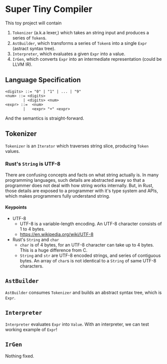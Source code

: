 # Super Tiny Compiler

This toy project will contain

1. `Tokenizer` (a.k.a lexer,) which takes an string input and produces a series of `Token`s.
2. `AstBuilder`, which transforms a series of `Token`s into a single `Expr` (astract syntax tree).
3. `Interpreter`, which evaluates a given `Expr` into a value.
4. `IrGen`, which converts `Expr` into an intermediate representation (could be LLVM IR).

## Language Specification

```
<digits> ::= "0" | "1" | ... | "9"
<num> ::= <digits>
        | <digits> <num>
<expr> ::=  <num>
        |   <expr> "+" <expr>
```

And the semantics is straight-forward.

## Tokenizer

`Tokenizer` is an `Iterator` which traverses string slice, producing `Token` values.

### Rust's `String` is UTF-8

There are confusing concepts and facts on what string actually is.
In many programming languages, such details are abstracted away so that a programmer does not deal with how string works internally.
But, in Rust, those details are exposed to a programmer with it's type system and APIs, which makes programmers fully understand string.

#### Keypoints

* UTF-8
  * UTF-8 is a variable-length encoding. An UTF-8 character consists of 1 to 4 bytes.
  * https://en.wikipedia.org/wiki/UTF-8
* Rust's `String` and `char`
  * `char` is of 4 bytes, for an UTF-8 character can take up to 4 bytes. This is a huge difference from C.
  * `String` and `str` are UTF-8 encoded strings, and series of contiguous bytes. An array of `char`s is not identical to a `String` of same UTF-8 characters.

## `AstBuilder`

`AstBuilder` consumes `Tokenizer` and builds an abstract syntax tree, which is `Expr`.

## `Interpreter`

`Interpreter` evaluates `Expr` into `Value`. With an interpreter, we can test working example of `Expr`!

## `IrGen`

Nothing fixed.
